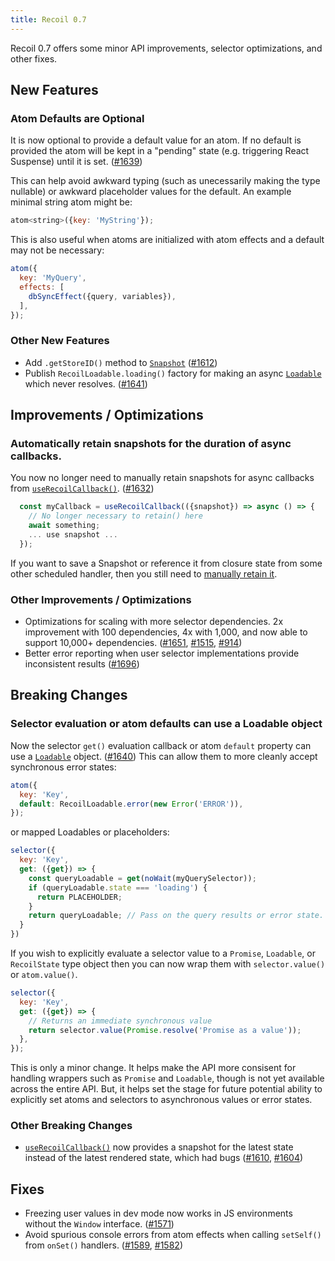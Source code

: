 ```yaml
---
title: Recoil 0.7
---
```


Recoil 0.7 offers some minor API improvements, selector optimizations, and other fixes.

## New Features

### Atom Defaults are Optional
It is now optional to provide a default value for an atom.  If no default is provided the atom will be kept in a "pending" state (e.g. triggering React Suspense) until it is set. ([#1639](https://github.com/facebookexperimental/Recoil/pull/1639))

This can help avoid awkward typing (such as unecessarily making the type nullable) or awkward placeholder values for the default.  An example minimal string atom might be:
```jsx
atom<string>({key: 'MyString'});
```
This is also useful when atoms are initialized with atom effects and a default may not be necessary:
```jsx
atom({
  key: 'MyQuery',
  effects: [
    dbSyncEffect({query, variables}),
  ],
});
```

### Other New Features
- Add `.getStoreID()` method to [`Snapshot`](/docs/api-reference/core/Snapshot) ([#1612](https://github.com/facebookexperimental/Recoil/pull/1612))
- Publish `RecoilLoadable.loading()` factory for making an async [`Loadable`](/docs/api-reference/core/Loadable) which never resolves. ([#1641](https://github.com/facebookexperimental/Recoil/pull/1641))

## Improvements / Optimizations
### Automatically retain snapshots for the duration of async callbacks.
You now no longer need to manually retain snapshots for async callbacks from [`useRecoilCallback()`](/docs/api-reference/core/useRecoilCallback).  ([#1632](https://github.com/facebookexperimental/Recoil/pull/1632))
```jsx
  const myCallback = useRecoilCallback(({snapshot}) => async () => {
    // No longer necessary to retain() here
    await something;
    ... use snapshot ...
  });
```
If you want to save a Snapshot or reference it from closure state from some other scheduled handler, then you still need to [manually retain it](/docs/api-reference/core/Snapshot#asynchronous-use-of-snapshots).

### Other Improvements / Optimizations
- Optimizations for scaling with more selector dependencies.  2x improvement with 100 dependencies, 4x with 1,000, and now able to support 10,000+ dependencies. ([#1651](https://github.com/facebookexperimental/Recoil/pull/1651), [#1515](https://github.com/facebookexperimental/Recoil/pull/1515), [#914](https://github.com/facebookexperimental/Recoil/pull/914))
- Better error reporting when user selector implementations provide inconsistent results ([#1696](https://github.com/facebookexperimental/Recoil/pull/1696))

## Breaking Changes
### Selector evaluation or atom defaults can use a Loadable object

Now the selector `get()` evaluation callback or atom `default` property can use a [`Loadable`](/docs/api-reference/core/Loadable) object. ([#1640](https://github.com/facebookexperimental/Recoil/pull/1640)) This can allow them to more cleanly accept synchronous error states:
```jsx
atom({
  key: 'Key',
  default: RecoilLoadable.error(new Error('ERROR')),
});
```
or mapped Loadables or placeholders:
```jsx
selector({
  key: 'Key',
  get: ({get}) => {
    const queryLoadable = get(noWait(myQuerySelector));
    if (queryLoadable.state === 'loading') {
      return PLACEHOLDER;
    }
    return queryLoadable; // Pass on the query results or error state.
  }
})
```

If you wish to explicitly evaluate a selector value to a `Promise`, `Loadable`, or `RecoilState` type object then you can now wrap them with `selector.value()` or `atom.value()`.
```jsx
selector({
  key: 'Key',
  get: ({get}) => {
    // Returns an immediate synchronous value
    return selector.value(Promise.resolve('Promise as a value'));
  },
});
```

This is only a minor change.  It helps make the API more consisent for handling wrappers such as `Promise` and `Loadable`, though is not yet available across the entire API.  But, it helps set the stage for future potential ability to explicitly set atoms and selectors to asynchronous values or error states.

### Other Breaking Changes
- [`useRecoilCallback()`](/docs/api-reference/core/useRecoilCallback) now provides a snapshot for the latest state instead of the latest rendered state, which had bugs ([#1610](https://github.com/facebookexperimental/Recoil/pull/1610), [#1604](https://github.com/facebookexperimental/Recoil/pull/1604))

## Fixes
- Freezing user values in dev mode now works in JS environments without the `Window` interface. ([#1571](https://github.com/facebookexperimental/Recoil/pull/1571))
- Avoid spurious console errors from atom effects when calling `setSelf()` from `onSet()` handlers. ([#1589](https://github.com/facebookexperimental/Recoil/pull/1589), [#1582](https://github.com/facebookexperimental/Recoil/pull/1582))
